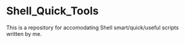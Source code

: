 Shell_Quick_Tools
=================

This is a repository for accomodating Shell smart/quick/useful scripts written by me.
